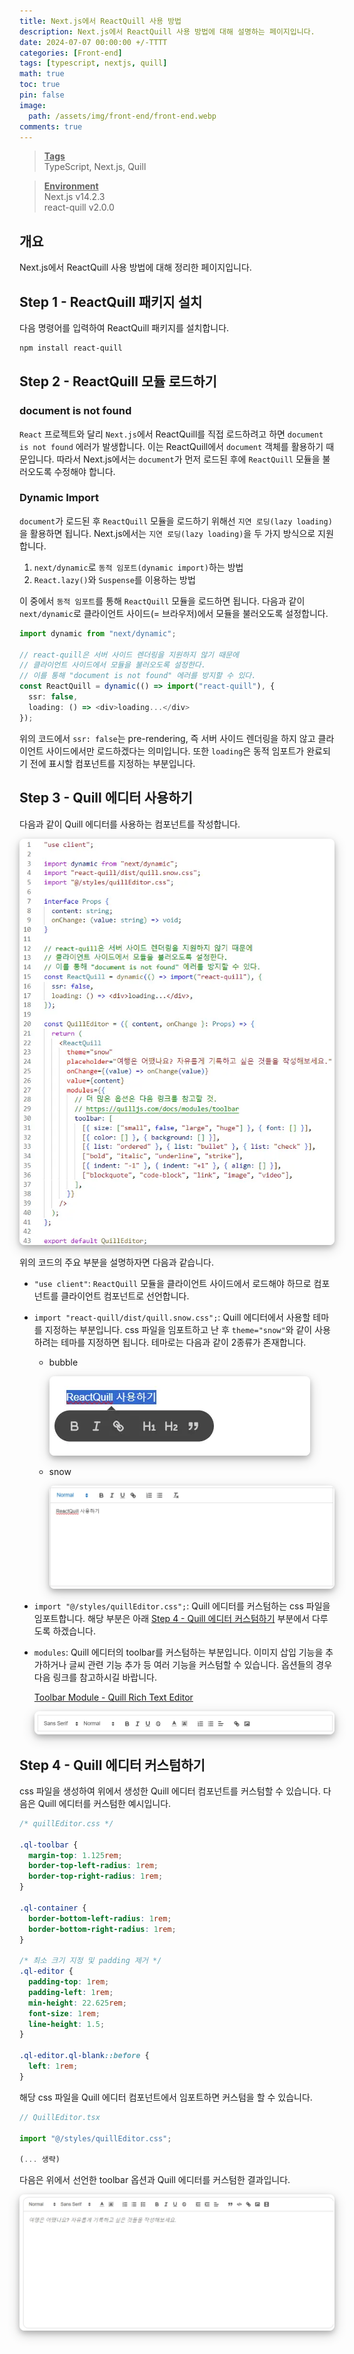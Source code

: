 ```yaml
---
title: Next.js에서 ReactQuill 사용 방법
description: Next.js에서 ReactQuill 사용 방법에 대해 설명하는 페이지입니다.
date: 2024-07-07 00:00:00 +/-TTTT
categories: [Front-end]
tags: [typescript, nextjs, quill]
math: true
toc: true
pin: false
image:
  path: /assets/img/front-end/front-end.webp
comments: true
---
```


<blockquote class="prompt-info"><p><strong><u>Tags</u></strong> <br />
TypeScript, Next.js, Quill</p></blockquote>

<blockquote class="prompt-info"><p><strong><u>Environment</u></strong> <br />
Next.js v14.2.3 <br />
react-quill v2.0.0 </p></blockquote>

## 개요

Next.js에서 ReactQuill 사용 방법에 대해 정리한 페이지입니다.

## Step 1 - ReactQuill 패키지 설치

다음 명령어를 입력하여 ReactQuill 패키지를 설치합니다.

```bash
npm install react-quill
```

## Step 2 - ReactQuill 모듈 로드하기

### document is not found

`React` 프로젝트와 달리 `Next.js`에서 ReactQuill를 직접 로드하려고 하면 `document is not found` 에러가 발생합니다.
이는 ReactQuill에서 `document` 객체를 활용하기 때문입니다. 따라서 Next.js에서는 `document`가 먼저 로드된 후에 `ReactQuill` 모듈을
불러오도록 수정해야 합니다.

### Dynamic Import

`document`가 로드된 후 `ReactQuill` 모듈을 로드하기 위해선 `지연 로딩(lazy loading)`을 활용하면 됩니다. Next.js에서는 `지연 로딩(lazy loading)`을 두 가지 방식으로 지원합니다.

1. `next/dynamic`로 `동적 임포트(dynamic import)`하는 방법
2. `React.lazy()`와 `Suspense`를 이용하는 방법

이 중에서 `동적 임포트`를 통해 `ReactQuill` 모듈을 로드하면 됩니다. 다음과 같이 `next/dynamic`로 클라이언트 사이드(= 브라우저)에서 모듈을 불러오도록 설정합니다.

```typescript
import dynamic from "next/dynamic";

// react-quill은 서버 사이드 렌더링을 지원하지 않기 때문에
// 클라이언트 사이드에서 모듈을 불러오도록 설정한다.
// 이를 통해 "document is not found" 에러를 방지할 수 있다.
const ReactQuill = dynamic(() => import("react-quill"), {
  ssr: false,
  loading: () => <div>loading...</div>
});
```

위의 코드에서 `ssr: false`는 pre-rendering, 즉 서버 사이드 렌더링을 하지 않고 클라이언트 사이드에서만 로드하겠다는 의미입니다. 또한 `loading`은 동적 임포트가 완료되기 전에 표시할 컴포넌트를 지정하는 부분입니다.

## Step 3 - Quill 에디터 사용하기

다음과 같이 Quill 에디터를 사용하는 컴포넌트를 작성합니다.

<img src="/assets/img/front-end/react-quill/pic1.webp" alt="pic1" style="box-shadow: 0 4px 8px 0 rgba(0, 0, 0, 0.2), 0 6px 20px 0 rgba(0, 0, 0, 0.19); border-radius: 0.5rem"/>

위의 코드의 주요 부분을 설명하자면 다음과 같습니다.

- `"use client"`: `ReactQuill` 모듈을 클라이언트 사이드에서 로드해야 하므로 컴포넌트를 클라이언트 컴포넌트로 선언합니다.
- `import "react-quill/dist/quill.snow.css";`: Quill 에디터에서 사용할 테마를 지정하는 부분입니다. css 파일을 임포트하고 난 후 `theme="snow"`와 같이 사용하려는 테마를 지정하면 됩니다. 테마로는 다음과 같이 2종류가 존재합니다.

  - bubble

    <img src="/assets/img/front-end/react-quill/pic2.webp" alt="pic2" style="box-shadow: 0 4px 8px 0 rgba(0, 0, 0, 0.2), 0 6px 20px 0 rgba(0, 0, 0, 0.19); border-radius: 0.5rem"/>

  - snow

    <img src="/assets/img/front-end/react-quill/pic3.webp" alt="pic3" style="box-shadow: 0 4px 8px 0 rgba(0, 0, 0, 0.2), 0 6px 20px 0 rgba(0, 0, 0, 0.19); border-radius: 0.5rem"/>

- `import "@/styles/quillEditor.css";`: Quill 에디터를 커스텀하는 css 파일을 임포트합니다. 해당 부분은 아래 [Step 4 - Quill 에디터 커스텀하기](#step-4---quill-에디터-커스텀하기) 부분에서 다루도록 하겠습니다.
- `modules`: Quill 에디터의 toolbar를 커스텀하는 부분입니다. 이미지 삽입 기능을 추가하거나 글씨 관련 기능 추가 등 여러 기능을 커스텀할 수 있습니다. 옵션들의 경우 다음 링크를 참고하시길 바랍니다.

  <a href="https://quilljs.com/docs/modules/toolbar" target="_blank">Toolbar Module - Quill Rich Text Editor</a>

  <img src="/assets/img/front-end/react-quill/pic4.webp" alt="pic4" style="box-shadow: 0 4px 8px 0 rgba(0, 0, 0, 0.2), 0 6px 20px 0 rgba(0, 0, 0, 0.19); border-radius: 0.5rem"/>

## Step 4 - Quill 에디터 커스텀하기

css 파일을 생성하여 위에서 생성한 Quill 에디터 컴포넌트를 커스텀할 수 있습니다. 다음은 Quill 에디터를 커스텀한 예시입니다.

```css
/* quillEditor.css */

.ql-toolbar {
  margin-top: 1.125rem;
  border-top-left-radius: 1rem;
  border-top-right-radius: 1rem;
}

.ql-container {
  border-bottom-left-radius: 1rem;
  border-bottom-right-radius: 1rem;
}

/* 최소 크기 지정 및 padding 제거 */
.ql-editor {
  padding-top: 1rem;
  padding-left: 1rem;
  min-height: 22.625rem;
  font-size: 1rem;
  line-height: 1.5;
}

.ql-editor.ql-blank::before {
  left: 1rem;
}
```

해당 css 파일을 Quill 에디터 컴포넌트에서 임포트하면 커스텀을 할 수 있습니다.

```typescript
// QuillEditor.tsx

import "@/styles/quillEditor.css";

(... 생략)
```

다음은 위에서 선언한 toolbar 옵션과 Quill 에디터를 커스텀한 결과입니다.

<img src="/assets/img/front-end/react-quill/pic5.webp" alt="pic5" style="box-shadow: 0 4px 8px 0 rgba(0, 0, 0, 0.2), 0 6px 20px 0 rgba(0, 0, 0, 0.19); border-radius: 0.5rem"/>
